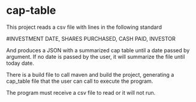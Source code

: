 # cap-table

This project reads a csv file with lines in the following standard

#INVESTMENT DATE, SHARES PURCHASED, CASH PAID, INVESTOR

And produces a JSON with a summarized cap table until a date passed by argument. If no date is passed by the user, it will summarize the file until today date.

There is a build file to call maven and build the project, generating a cap_table file that the user can call to execute the program.

The program must receive a csv file to read or it will not run.
